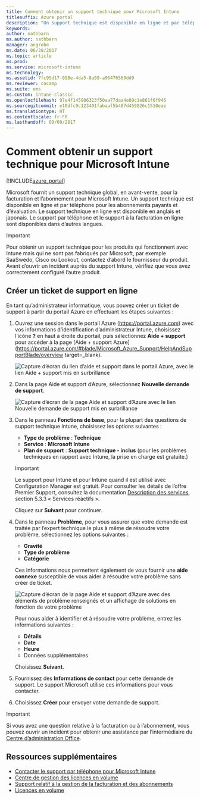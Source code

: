 ```yaml
---
title: Comment obtenir un support technique pour Microsoft Intune
titlesuffix: Azure portal
description: "Un support technique est disponible en ligne et par téléphone pour les abonnements payants et d’évaluation."
keywords: 
author: nathbarn
ms.author: nathbarn
manager: angrobe
ms.date: 06/28/2017
ms.topic: article
ms.prod: 
ms.service: microsoft-intune
ms.technology: 
ms.assetid: 7fc95d17-098e-4da5-8a09-a96476569dd9
ms.reviewer: cacamp
ms.suite: ems
ms.custom: intune-classic
ms.openlocfilehash: 97e4f145906323f50aa77daa4e89c1e861f6f946
ms.sourcegitcommit: e10dfc9c123401fabaaf5b487d459826c1510eae
ms.translationtype: HT
ms.contentlocale: fr-FR
ms.lasthandoff: 09/09/2017
---
```

# <a name="how-to-get-support-for-microsoft-intune"></a>Comment obtenir un support technique pour Microsoft Intune

[!INCLUDE[azure_portal](./includes/note-for-both-portals.md)]

Microsoft fournit un support technique global, en avant-vente, pour la facturation et l’abonnement pour Microsoft Intune. Un support technique est disponible en ligne et par téléphone pour les abonnements payants et d’évaluation. Le support technique en ligne est disponible en anglais et japonais. Le support par téléphone et le support à la facturation en ligne sont disponibles dans d’autres langues.

>[!IMPORTANT]
> Pour obtenir un support technique pour les produits qui fonctionnent avec Intune mais qui ne sont pas fabriqués par Microsoft, par exemple SaaSwedo, Cisco ou Lookout, contactez d’abord le fournisseur du produit. Avant d’ouvrir un incident auprès du support Intune, vérifiez que vous avez correctement configuré l’autre produit.

## <a name="create-an-online-support-ticket"></a>Créer un ticket de support en ligne

En tant qu’administrateur informatique, vous pouvez créer un ticket de support à partir du portail Azure en effectuant les étapes suivantes :

1. Ouvrez une session dans le portail Azure (https://portal.azure.com) avec vos informations d’identification d’administrateur Intune, choisissez l’icône **?** en haut à droite du portail, puis sélectionnez **Aide + support** pour accéder à la page [Aide + support Azure](https://portal.azure.com/#blade/Microsoft_Azure_Support/HelpAndSupportBlade/overview target=_blank).

    ![Capture d’écran du lien d’aide et support dans le portail Azure, avec le lien Aide + support mis en surbrillance](./media/azure-get-support.png)

2. Dans la page Aide et support d’Azure, sélectionnez **Nouvelle demande de support**.

    ![Capture d’écran de la page Aide et support d’Azure avec le lien Nouvelle demande de support mis en surbrillance](./media/azure-support-ticket-link.png)
3. Dans le panneau **Fonctions de base**, pour la plupart des questions de support technique Intune, choisissez les options suivantes :
    - **Type de problème** : **Technique**
    - **Service** : **Microsoft Intune**
    - **Plan de support** : **Support technique - inclus** (pour les problèmes techniques en rapport avec Intune, la prise en charge est gratuite.)

    >[!IMPORTANT]
    >Le support pour Intune et pour Intune quand il est utilisé avec Configuration Manager est gratuit. Pour consulter les détails de l’offre Premier Support, consultez la documentation [Description des services](https://www.microsoft.com/microsoftservices/services-list.aspx), section 5.3.3 « Services réactifs ».

    Cliquez sur **Suivant** pour continuer.
4. Dans le panneau **Problème**, pour vous assurer que votre demande est traitée par l’expert technique le plus à même de résoudre votre problème, sélectionnez les options suivantes :
    - **Gravité**
    - **Type de problème**
    - **Catégorie**

    Ces informations nous permettent également de vous fournir une **aide connexe** susceptible de vous aider à résoudre votre problème sans créer de ticket.

    ![Capture d’écran de la page Aide et support d’Azure avec des éléments de problème renseignés et un affichage de solutions en fonction de votre problème](./media/support-need-solutions.png)

    Pour nous aider à identifier et à résoudre votre problème, entrez les informations suivantes :
    -   **Détails**
    - **Date**
    - **Heure**
    - Données supplémentaires

    Choisissez **Suivant**.
5. Fournissez des **Informations de contact** pour cette demande de support. Le support Microsoft utilise ces informations pour vous contacter.
6. Choisissez **Créer** pour envoyer votre demande de support.

>[!IMPORTANT]
>Si vous avez une question relative à la facturation ou à l’abonnement, vous pouvez ouvrir un incident pour obtenir une assistance par l’intermédiaire du [Centre d’administration Office](https://portal.office.com/Support/SupportEntry.aspx).

## <a name="additional-resources"></a>Ressources supplémentaires
- [Contacter le support par téléphone pour Microsoft Intune](phone-support-contact.md)
- [Centre de gestion des licences en volume](http://go.microsoft.com/fwlink/p/?LinkID=282016)
- [Support relatif à la gestion de la facturation et des abonnements](https://support.office.com/article/Contact-Office-365-for-business-support-Admin-Help-32a17ca7-6fa0-4870-8a8d-e25ba4ccfd4b)
- [Licences en volume](http://go.microsoft.com/fwlink/p/?LinkID=282015)

